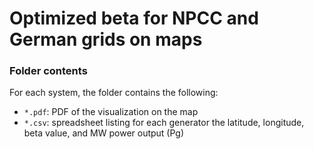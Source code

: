 # Optimized beta for NPCC and German grids on maps

### Folder contents

For each system, the folder contains the following:
- `*.pdf`: PDF of the visualization on the map
- `*.csv`: spreadsheet listing for each generator the latitude, longitude, beta value, and MW power output (Pg) 
